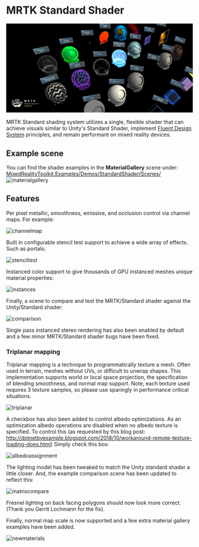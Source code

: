 # MRTK Standard Shader
![](../Documentation/Images/MRTKStandardShader/MRTK_StandardShader.jpg)

MRTK Standard shading system utilizes a single, flexible shader that can achieve visuals similar to Unity's Standard Shader, implement [Fluent Design System](https://www.microsoft.com/design/fluent/) principles, and remain performant on mixed reality devices.

## Example scene
You can find the shader examples in the **MaterialGallery** scene under:
[MixedRealityToolkit.Examples/Demos/StandardShader/Scenes/](/Assets/MixedRealityToolkit.Examples/Demos/StandardShader/Scenes)
![materialgallery](https://user-images.githubusercontent.com/13305729/36511641-4eceafac-171c-11e8-991f-40896f75e2ee.png)

## Features
Per pixel metallic, smoothness, emissive, and occlusion control via channel maps. For example:

![channelmap](https://user-images.githubusercontent.com/13305729/43346530-43e88a18-91a6-11e8-8a52-e1c1a60fd8c3.gif)

Built in configurable stencil test support to achieve a wide array of effects. Such as portals:

![stenciltest](https://user-images.githubusercontent.com/13305729/43346556-621f9bc0-91a6-11e8-90fa-0d4015003248.gif)

Instanced color support to give thousands of GPU instanced meshes unique material properties:

![instances](https://user-images.githubusercontent.com/13305729/43346720-243d838e-91a7-11e8-82a3-cbb082052039.gif)

Finally, a scene to compare and test the MRTK/Standard shader against the Unity/Standard shader:

![comparison](https://user-images.githubusercontent.com/13305729/43346748-4640f754-91a7-11e8-927e-60ed4f98e010.gif)

Single pass instanced stereo rendering has also been enabled by default and a few minor MRTK/Standard shader bugs have been fixed.

### Triplanar mapping
Triplanar mapping is a technique to programmatically texture a mesh. Often used in terrain, meshes without UVs, or difficult to unwrap shapes. This implementation supports world or local space projection, the specification of blending smoothness, and normal map support. Note, each texture used requires 3 texture samples, so please use sparingly in performance critical situations.

![triplanar](https://user-images.githubusercontent.com/13305729/47942385-f9b71080-deae-11e8-8b4f-29a3594d8e96.gif)

A checkbox has also been added to control albedo optimizations. As an optimization albedo operations are disabled when no albedo texture is specified. To control this (as requested by this blog post: http://dotnetbyexample.blogspot.com/2018/10/workaround-remote-texture-loading-does.html) Simply check this box:

![albedoassignment](https://user-images.githubusercontent.com/13305729/47942430-28cd8200-deaf-11e8-8df7-d80a51485047.png)

The lighting model has been tweaked to match the Unity standard shader a little closer. And, the example comparison scene has been updated to reflect this:

![matrixcompare](https://user-images.githubusercontent.com/13305729/47942465-4ef32200-deaf-11e8-8a8b-f850d7eaf015.gif)

Fresnel lighting on back facing polygons should now look more correct. (Thank you Gerrit Lochmann for the fix).

Finally, normal map scale is now supported and a few extra material gallery examples have been added.

![newmaterials](https://user-images.githubusercontent.com/13305729/48226180-ec3cd300-e353-11e8-87f7-42b952a2c742.gif)

